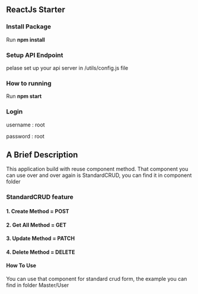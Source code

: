 ## ReactJs Starter

### Install Package
Run **npm install**

### Setup API Endpoint
pelase set up your api server in /utils/config.js file

### How to running 
Run **npm start**

### Login
username : root

password : root



## A Brief Description

This application build with reuse component method. That component you can use over and over again is StandardCRUD, you can find it in component folder

### StandardCRUD feature
#### 1. Create Method = POST
#### 2. Get All Method = GET
#### 3. Update Method = PATCH
#### 4. Delete Method = DELETE

#### How To Use
You can use that component for standard crud form, the example you can find in folder Master/User